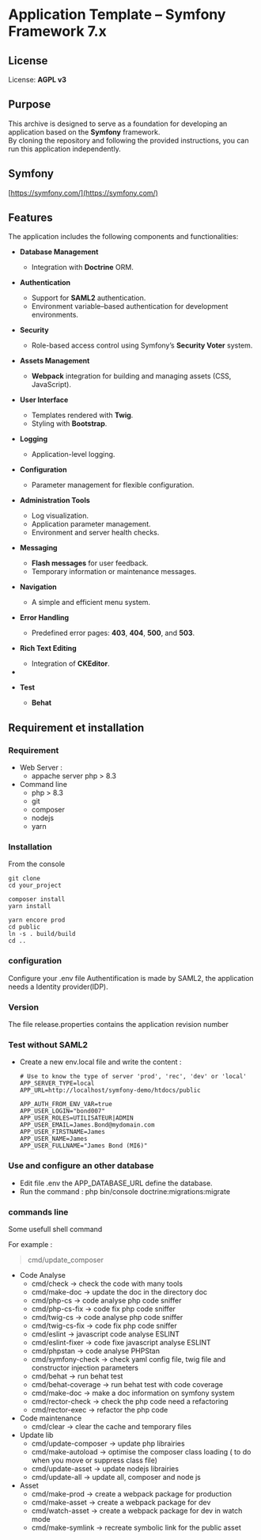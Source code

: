 # Application Template – Symfony Framework 7.x


## License
License: **AGPL v3**

## Purpose
This archive is designed to serve as a foundation for developing an application based on the **Symfony** framework.  
By cloning the repository and following the provided instructions, you can run this application independently.

## Symfony
[https://symfony.com/](https://symfony.com/)

## Features
The application includes the following components and functionalities:

- **Database Management**
  - Integration with **Doctrine** ORM.

- **Authentication**
  - Support for **SAML2** authentication.
  - Environment variable–based authentication for development environments.

- **Security**
  - Role-based access control using Symfony’s **Security Voter** system.

- **Assets Management**
  - **Webpack** integration for building and managing assets (CSS, JavaScript).

- **User Interface**
  - Templates rendered with **Twig**.
  - Styling with **Bootstrap**.

- **Logging**
  - Application-level logging.

- **Configuration**
  - Parameter management for flexible configuration.

- **Administration Tools**
  - Log visualization.
  - Application parameter management.
  - Environment and server health checks.

- **Messaging**
  - **Flash messages** for user feedback.
  - Temporary information or maintenance messages.

- **Navigation**
  - A simple and efficient menu system.

- **Error Handling**
  - Predefined error pages: **403**, **404**, **500**, and **503**.

- **Rich Text Editing**
  - Integration of **CKEditor**.
- 
- **Test**
  - **Behat**

## Requirement et installation
 
### Requirement
- Web Server :
    - appache server php > 8.3
- Command line
  - php > 8.3
  - git
  - composer
  - nodejs
  - yarn

### Installation
From the console

    git clone 
    cd your_project

    composer install
    yarn install
    
    yarn encore prod
    cd public
    ln -s . build/build
    cd ..
###  configuration
Configure your .env file
Authentification is made by SAML2, the application needs a Identity provider(IDP).

### Version
The file release.properties contains the application revision number


### Test without SAML2
- Create a new env.local file and write the content :

      # Use to know the type of server 'prod', 'rec', 'dev' or 'local'
      APP_SERVER_TYPE=local
      APP_URL=http://localhost/symfony-demo/htdocs/public

      APP_AUTH_FROM_ENV_VAR=true
      APP_USER_LOGIN="bond007"
      APP_USER_ROLES=UTILISATEUR|ADMIN
      APP_USER_EMAIL=James.Bond@mydomain.com
      APP_USER_FIRSTNAME=James
      APP_USER_NAME=James
      APP_USER_FULLNAME="James Bond (MI6)"


### Use and configure an other database

- Edit file .env the APP_DATABASE_URL define the database.
- Run the command : php bin/console doctrine:migrations:migrate



### commands line
Some usefull shell command 

For example :
>cmd/update_composer

- Code Analyse
    - cmd/check -> check the code with many tools
    - cmd/make-doc  -> update the doc in the directory doc
    - cmd/php-cs  -> code analyse php code sniffer
    - cmd/php-cs-fix  -> code fix php code sniffer
    - cmd/twig-cs  -> code analyse php code sniffer
    - cmd/twig-cs-fix  -> code fix php code sniffer
    - cmd/eslint    -> javascript  code analyse ESLINT
    - cmd/eslint-fixer    -> code fixe javascript analyse ESLINT
    - cmd/phpstan   -> code analyse PHPStan
    - cmd/symfony-check   -> check yaml config file, twig file and constructor injection parameters
    - cmd/behat     -> run behat test
    - cmd/behat-coverage -> run behat test with code coverage
    - cmd/make-doc  -> make a doc information on symfony system
    - cmd/rector-check  -> check the php code need a refactoring
    - cmd/rector-exec  -> refactor the php code
- Code maintenance
    - cmd/clear  -> clear the cache and temporary files
- Update lib
    - cmd/update-composer -> update php librairies
    - cmd/make-autoload -> optimise the composer class loading ( to do when you move or suppress class file)
    - cmd/update-asset -> update nodejs librairies
    - cmd/update-all -> update all, composer and node js
- Asset
    - cmd/make-prod -> create a webpack package for production
    - cmd/make-asset -> create a webpack package for dev
    - cmd/watch-asset -> create a webpack package for dev in watch mode
    - cmd/make-symlink -> recreate symbolic link for the public asset


